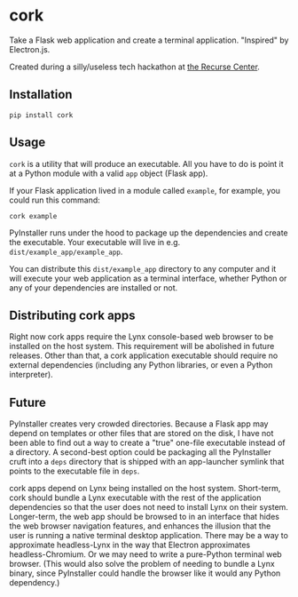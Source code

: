 # cork

Take a Flask web application and create a terminal application. "Inspired" by Electron.js.

Created during a silly/useless tech hackathon at [the Recurse Center](https://www.recurse.com/).

## Installation

`pip install cork`

## Usage

`cork` is a utility that will produce an executable. All you have to do is point it at a Python module with a valid `app` object (Flask app).

If your Flask application lived in a module called `example`, for example, you could run this command:

`cork example`

PyInstaller runs under the hood to package up the dependencies and create the executable. Your executable will live in e.g. `dist/example_app/example_app`.

You can distribute this `dist/example_app` directory to any computer and it will execute your web application as a terminal interface, whether Python or any of your dependencies are installed or not.

## Distributing cork apps

Right now cork apps require the Lynx console-based web browser to be installed on the host system. This requirement will be abolished in future releases. Other than that, a cork application executable should require no external dependencies (including any Python libraries, or even a Python interpreter).

## Future

PyInstaller creates very crowded directories. Because a Flask app may depend on templates or other files that are stored on the disk, I have not been able to find out a way to create a "true" one-file executable instead of a directory. A second-best option could be packaging all the PyInstaller cruft into a `deps` directory that is shipped with an app-launcher symlink that points to the executable file in `deps`.

cork apps depend on Lynx being installed on the host system. Short-term, cork should bundle a Lynx executable with the rest of the application dependencies so that the user does not need to install Lynx on their system. Longer-term, the web app should be browsed to in an interface that hides the web browser navigation features, and enhances the illusion that the user is running a native terminal desktop application. There may be a way to approximate headless-Lynx in the way that Electron approximates headless-Chromium. Or we may need to write a pure-Python terminal web browser. (This would also solve the problem of needing to bundle a Lynx binary, since PyInstaller could handle the browser like it would any Python dependency.)
